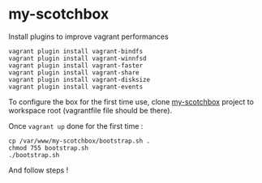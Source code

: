 # my-scotchbox
Install plugins to improve vagrant performances

    vagrant plugin install vagrant-bindfs
    vagrant plugin install vagrant-winnfsd
    vagrant plugin install vagrant-faster
    vagrant plugin install vagrant-share
    vagrant plugin install vagrant-disksize
    vagrant plugin install vagrant-events

To configure the box for the first time use, clone [my-scotchbox](https://github.com/welcominh/my-scotchbox) project to workspace root (vagrantfile file should be there).

Once `vagrant up` done for the first time :

    cp /var/www/my-scotchbox/bootstrap.sh .
    chmod 755 bootstrap.sh
    ./bootstrap.sh

And follow steps !
